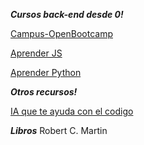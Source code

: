 ***Cursos back-end desde 0!***

[Campus-OpenBootcamp](https://campus.open-bootcamp.com)

[Aprender JS](https://aprendejavascript.dev)

[Aprender Python](https://www.minigen.io/courses/aprende-a-programar-con-python-desde-cero-edicion-2021-2022)

***Otros recursos!***

[IA que te ayuda con el codigo](https://beta.openai.com/playground)

***Libros***
Robert C. Martin
